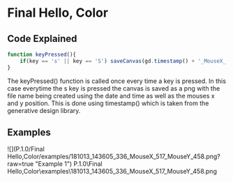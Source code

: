 # Final Hello, Color

## Code Explained
```js
function keyPressed(){
    if(key == 's' || key == 'S') saveCanvas(gd.timestamp() + '_MouseX_' + mouseX + '_MouseY_' + mouseY,'png');
}
```
The keyPressed() function is called once every time a key is pressed. In this case everytime the s key is pressed the canvas is saved as a png with the file name being created using the date and time as well as the mouses x and y position. This is done using timestamp() which is taken from the generative design library.

## Examples

![](P.1.0/Final Hello,Color/examples/181013_143605_336_MouseX_517_MouseY_458.png?raw=true "Example 1")
P.1.0\Final Hello,Color\examples\181013_143605_336_MouseX_517_MouseY_458.png
